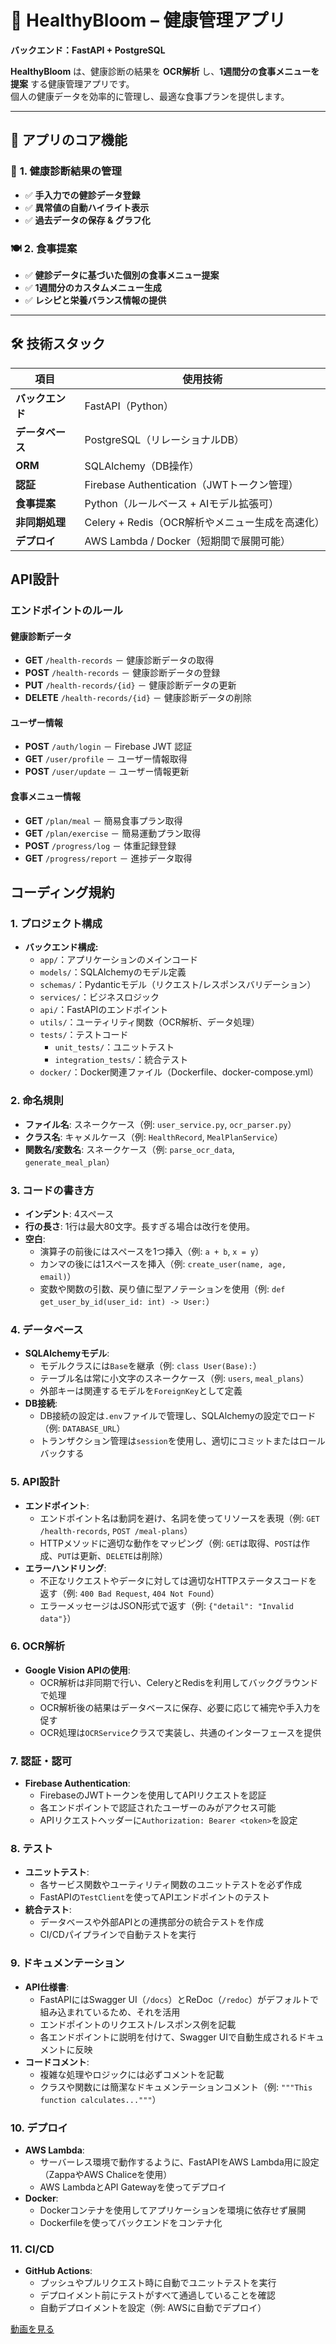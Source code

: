 # 🌱 HealthyBloom – 健康管理アプリ  
**バックエンド：FastAPI + PostgreSQL**

**HealthyBloom** は、健康診断の結果を **OCR解析** し、**1週間分の食事メニューを提案** する健康管理アプリです。  
個人の健康データを効率的に管理し、最適な食事プランを提供します。  

---

## 🚀 **アプリのコア機能**

### 🏥 **1. 健康診断結果の管理**
- ✅ **手入力での健診データ登録**
- ✅ **異常値の自動ハイライト表示**
- ✅ **過去データの保存 & グラフ化**

### 🍽 **2. 食事提案**
- ✅ **健診データに基づいた個別の食事メニュー提案**
- ✅ **1週間分のカスタムメニュー生成**
- ✅ **レシピと栄養バランス情報の提供**

---

## 🛠 **技術スタック**

| 項目         | 使用技術 |
|-------------|-------------------------------|
| **バックエンド** | FastAPI（Python） |
| **データベース** | PostgreSQL（リレーショナルDB） |
| **ORM** | SQLAlchemy（DB操作） |
| **認証** | Firebase Authentication（JWTトークン管理） |
| **食事提案** | Python（ルールベース + AIモデル拡張可） |
| **非同期処理** | Celery + Redis（OCR解析やメニュー生成を高速化） |
| **デプロイ** | AWS Lambda / Docker（短期間で展開可能） |


## **API設計**

### **エンドポイントのルール**

#### 健康診断データ
- **GET** `/health-records` － 健康診断データの取得
- **POST** `/health-records` － 健康診断データの登録
- **PUT** `/health-records/{id}` － 健康診断データの更新
- **DELETE** `/health-records/{id}` － 健康診断データの削除

#### ユーザー情報
- **POST** `/auth/login` － Firebase JWT 認証
- **GET** `/user/profile` － ユーザー情報取得
- **POST** `/user/update` － ユーザー情報更新

#### 食事メニュー情報
- **GET** `/plan/meal` － 簡易食事プラン取得
- **GET** `/plan/exercise` － 簡易運動プラン取得
- **POST** `/progress/log` － 体重記録登録
- **GET** `/progress/report` － 進捗データ取得


## **コーディング規約**

### 1. プロジェクト構成
- **バックエンド構成:**
  - `app/`：アプリケーションのメインコード
  - `models/`：SQLAlchemyのモデル定義
  - `schemas/`：Pydanticモデル（リクエスト/レスポンスバリデーション）
  - `services/`：ビジネスロジック
  - `api/`：FastAPIのエンドポイント
  - `utils/`：ユーティリティ関数（OCR解析、データ処理）
  - `tests/`：テストコード
    - `unit_tests/`：ユニットテスト
    - `integration_tests/`：統合テスト
  - `docker/`：Docker関連ファイル（Dockerfile、docker-compose.yml）

### 2. 命名規則
- **ファイル名**: スネークケース（例: `user_service.py`, `ocr_parser.py`）
- **クラス名**: キャメルケース（例: `HealthRecord`, `MealPlanService`）
- **関数名/変数名**: スネークケース（例: `parse_ocr_data`, `generate_meal_plan`）

### 3. コードの書き方
- **インデント**: 4スペース
- **行の長さ**: 1行は最大80文字。長すぎる場合は改行を使用。
- **空白**:
  - 演算子の前後にはスペースを1つ挿入（例: `a + b`, `x = y`）
  - カンマの後には1スペースを挿入（例: `create_user(name, age, email)`）
  - 変数や関数の引数、戻り値に型アノテーションを使用（例: `def get_user_by_id(user_id: int) -> User:`）

### 4. データベース
- **SQLAlchemyモデル**:
  - モデルクラスには`Base`を継承（例: `class User(Base):`）
  - テーブル名は常に小文字のスネークケース（例: `users`, `meal_plans`）
  - 外部キーは関連するモデルを`ForeignKey`として定義
- **DB接続**:
  - DB接続の設定は`.env`ファイルで管理し、SQLAlchemyの設定でロード（例: `DATABASE_URL`）
  - トランザクション管理は`session`を使用し、適切にコミットまたはロールバックする

### 5. API設計
- **エンドポイント**:
  - エンドポイント名は動詞を避け、名詞を使ってリソースを表現（例: `GET /health-records`, `POST /meal-plans`）
  - HTTPメソッドに適切な動作をマッピング（例: `GET`は取得、`POST`は作成、`PUT`は更新、`DELETE`は削除）
- **エラーハンドリング**:
  - 不正なリクエストやデータに対しては適切なHTTPステータスコードを返す（例: `400 Bad Request`, `404 Not Found`）
  - エラーメッセージはJSON形式で返す（例: `{"detail": "Invalid data"}`）

### 6. OCR解析
- **Google Vision APIの使用**:
  - OCR解析は非同期で行い、CeleryとRedisを利用してバックグラウンドで処理
  - OCR解析後の結果はデータベースに保存、必要に応じて補完や手入力を促す
  - OCR処理は`OCRService`クラスで実装し、共通のインターフェースを提供

### 7. 認証・認可
- **Firebase Authentication**:
  - FirebaseのJWTトークンを使用してAPIリクエストを認証
  - 各エンドポイントで認証されたユーザーのみがアクセス可能
  - APIリクエストヘッダーに`Authorization: Bearer <token>`を設定

### 8. テスト
- **ユニットテスト**:
  - 各サービス関数やユーティリティ関数のユニットテストを必ず作成
  - FastAPIの`TestClient`を使ってAPIエンドポイントのテスト
- **統合テスト**:
  - データベースや外部APIとの連携部分の統合テストを作成
  - CI/CDパイプラインで自動テストを実行

### 9. ドキュメンテーション
- **API仕様書**:
  - FastAPIにはSwagger UI（`/docs`）とReDoc（`/redoc`）がデフォルトで組み込まれているため、それを活用
  - エンドポイントのリクエスト/レスポンス例を記載
  - 各エンドポイントに説明を付けて、Swagger UIで自動生成されるドキュメントに反映
- **コードコメント**:
  - 複雑な処理やロジックには必ずコメントを記載
  - クラスや関数には簡潔なドキュメンテーションコメント（例: `"""This function calculates..."""`）

### 10. デプロイ
- **AWS Lambda**:
  - サーバーレス環境で動作するように、FastAPIをAWS Lambda用に設定（ZappaやAWS Chaliceを使用）
  - AWS LambdaとAPI Gatewayを使ってデプロイ
- **Docker**:
  - Dockerコンテナを使用してアプリケーションを環境に依存せず展開
  - Dockerfileを使ってバックエンドをコンテナ化

### 11. CI/CD
- **GitHub Actions**:
  - プッシュやプルリクエスト時に自動でユニットテストを実行
  - デプロイメント前にテストがすべて通過していることを確認
  - 自動デプロイメントを設定（例: AWSに自動でデプロイ）

[動画を見る](./HealthyBloom_compressed.mp4)

